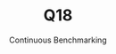 ---
layout: docu
title: Q18
subtitle: Continuous Benchmarking
selected: TPC-H
expanded: Benchmarking
benchmark: /individual_results/Q18.html
---